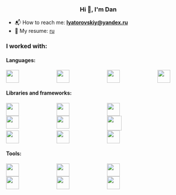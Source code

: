 <h3 align="center">Hi 👋, I'm Dan</h3>
<!-- <h3 align="center">A passionate developer</h3> -->

- 📬 How to reach me: **lyatorovskiy@yandex.ru**
- 📝 My resume: [ru](resume.pdf)

    
### I worked with:
#### Languages:
  <img align="left" style="padding-right:100px;" width="35px" src="https://cdn.jsdelivr.net/gh/devicons/devicon/icons/python/python-original.svg"/>
  <img align="left" style="padding-right:100px;" width="35px" src="https://cdn.jsdelivr.net/gh/devicons/devicon/icons/javascript/javascript-original.svg" />
  <img align="left" style="padding-right:100px;" width="35px"  src="https://cdn.jsdelivr.net/gh/devicons/devicon@latest/icons/typescript/typescript-original.svg" /> 
  <img align="left" width="35px" src="https://cdn.jsdelivr.net/gh/devicons/devicon/icons/cplusplus/cplusplus-original.svg" />
  
   <!--<img align="left" style="padding-right:100px;" width="35px" src="https://cdn.jsdelivr.net/gh/devicons/devicon@latest/icons/rust/rust-original.svg" />
   <img align="left" style="padding-right:100px;" width="35px" src="https://cdn.jsdelivr.net/gh/devicons/devicon@latest/icons/go/go-original-wordmark.svg" /> -->
          
          
          
  <br/>
  <br/>

#### Libraries and frameworks:


  <img align="left" style="padding-right:100px;" width="35px" src="https://cdn.jsdelivr.net/gh/devicons/devicon@latest/icons/pytest/pytest-original-wordmark.svg" />
  <img align="left" style="padding-right:100px;" width="35px" src="https://cdn.jsdelivr.net/gh/devicons/devicon@latest/icons/pandas/pandas-original.svg" />
  <img align="left" style="padding-right:100px;" width="35px" src="https://cdn.jsdelivr.net/gh/devicons/devicon@latest/icons/scikitlearn/scikitlearn-original.svg" />
  <img align="left" style="padding-right:100px;" width="35px" src="https://cdn.jsdelivr.net/gh/devicons/devicon@latest/icons/pytorch/pytorch-original.svg" />
  <img align="left" style="padding-right:100px;" width="35px" src="https://cdn.jsdelivr.net/gh/devicons/devicon@latest/icons/numpy/numpy-original.svg" />
  <img  style="padding-right:100px;" width="40px" src="https://cdn.jsdelivr.net/gh/devicons/devicon@latest/icons/streamlit/streamlit-original.svg" />
  
  <img align="left" style="padding-right:100px;" width="35px" src="https://cdn.jsdelivr.net/gh/devicons/devicon@latest/icons/react/react-original.svg" />
  <img align="left" style="padding-right:100px; margin:top:0px" width="35px" src="https://cdn.jsdelivr.net/gh/devicons/devicon@latest/icons/svelte/svelte-original.svg" />
  <img style="padding-right:100px; margin:top:0px" width="35px"  src="https://cdn.jsdelivr.net/gh/devicons/devicon@latest/icons/jest/jest-plain.svg" />
          
  
  <!--<img src="https://cdn.jsdelivr.net/gh/devicons/devicon@latest/icons/django/django-plain.svg" /> -->
  <!-- <img src="https://cdn.jsdelivr.net/gh/devicons/devicon@latest/icons/pytorch/pytorch-original.svg" />
            <img src="https://cdn.jsdelivr.net/gh/devicons/devicon@latest/icons/fastapi/fastapi-original.svg" />
           --> 
 <!--
            <img src="https://cdn.jsdelivr.net/gh/devicons/devicon@latest/icons/tauri/tauri-original.svg" />
          -->
  
#### Tools:
  <img align="left" style="padding-right:100px;" width="35px" src="https://cdn.jsdelivr.net/gh/devicons/devicon/icons/jupyter/jupyter-original.svg" />
  <img align="left" style="padding-right:100px;" width="35px" src="https://cdn.jsdelivr.net/gh/devicons/devicon/icons/mysql/mysql-original.svg" />
  <img align="left" style="padding-right:100px;" width="35px" src="https://cdn.jsdelivr.net/gh/devicons/devicon/icons/postgresql/postgresql-original.svg" />
  <img align="left" style="padding-right:100px;" width="35px" src="https://cdn.jsdelivr.net/gh/devicons/devicon/icons/linux/linux-original.svg" />
  <img align="left" style="padding-right:100px;" width="35px" src="https://cdn.jsdelivr.net/gh/devicons/devicon/icons/docker/docker-plain.svg" />
  <img align="left" style="padding-right:100px;" width="35px" src="https://cdn.jsdelivr.net/gh/devicons/devicon/icons/figma/figma-original.svg" />
          
